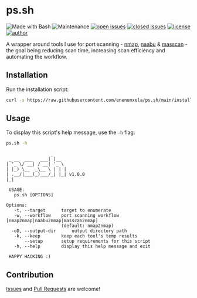 # ps.sh

![Made with Bash](https://img.shields.io/badge/made%20with-Bash-0040ff.svg) ![Maintenance](https://img.shields.io/badge/maintained%3F-yes-0040ff.svg) [![open issues](https://img.shields.io/github/issues-raw/enenumxela/ps.sh.svg?style=flat&color=0040ff)](https://github.com/enenumxela/ps.sh/issues?q=is:issue+is:open) [![closed issues](https://img.shields.io/github/issues-closed-raw/enenumxela/ps.sh.svg?style=flat&color=0040ff)](https://github.com/enenumxela/ps.sh/issues?q=is:issue+is:closed) [![license](https://img.shields.io/badge/license-MIT-gray.svg?colorB=0040FF)](https://github.com/enenumxela/ps.sh/blob/master/LICENSE) [![author](https://img.shields.io/badge/twitter-@enenumxela-0040ff.svg)](https://twitter.com/enenumxela)

A wrapper around tools I use for port scanning - [nmap](https://github.com/nmap/nmap), [naabu](https://github.com/projectdiscovery/naabu) & [masscan](https://github.com/robertdavidgraham/masscan) - the goal being reducing scan time, increasing scan efficiency and automating the workflow. 

## Installation

Run the installation script:

```bash
curl -s https://raw.githubusercontent.com/enenumxela/ps.sh/main/install.sh | bash -
```

## Usage

To display this script's help message, use the `-h` flag:

```bash
ps.sh -h
```

```text
                 _
 _ __  ___   ___| |__
| '_ \/ __| / __| '_ \
| |_) \__  _\__ \ | | |
| .__/|___(_)___/_| |_| v1.0.0
|_|

 USAGE:
   ps.sh [OPTIONS]

Options:
   -t, --target 	 target to enumerate
   -w, --workflow 	 port scanning workflow [nmap2nmap|naabu2nmap|masscan2nmap]
                  	 (default: nmap2nmap)
  -oD, --output-dir 	 output directory path
   -k, --keep 		 keep each tool's temp results
       --setup 		 setup requirements for this script
   -h, --help 		 display this help message and exit

 HAPPY HACKING :)

```

## Contribution

[Issues](https://github.com/enenumxela/ps.sh/issues) and [Pull Requests](https://github.com/enenumxela/ps.sh/pulls) are welcome!